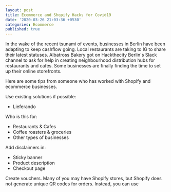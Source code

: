 ```yaml
---
layout: post
title: Ecommerce and Shopify Hacks for Covid19
date: '2020-03-26 21:03:36 +0530'
categories: Ecommerce
published: true
---
```


In the wake of the recent tsunami of events, businesses in Berlin have been adapting to keep cashflow going. Local restaurants are taking to IG to share their latest statuses. Albatross Bakery got on Hackthecity Berlin's Slack channel to ask for help in creating neighbourhood distribution hubs for restaurants and cafes. Some businesses are finally finding the time to set up their online storefronts.

Here are some tips from someone who has worked with Shopify and ecommerce businesses. 

Use existing solutions if possible:
- Lieferando 

Who is this for:
- Restaurants & Cafes
- Coffee roasters & groceries
- Other types of businesses


Add disclaimers in:
- Sticky banner
- Product description
- Checkout page

Create vouchers.
Many of you may have Shopify stores, but Shopify does not generate unique QR codes for orders. Instead, you can use

